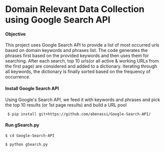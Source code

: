 # Domain Relevant Data Collection using Google Search API 

#### Objective

This project uses Google Search API to provide a list of most occurred urls based on domain keywords and phrases list. The code generates the phrases first based on the provided keywords and then uses them for searching. After each search, top 10 urls(or all active & working URLs from the first page) are considered and added to a dictionary. Iterating through all keywords, the dictionary is finally sorted based on the frequency of occurrence.

#### Install Google Search API
Using Google's Search API, we feed it with keywords and phrases and pick the top 10 results (or 1st page results) and build a URL pool

``` $ pip install git+https://github.com/abenassi/Google-Search-API/```

#### Run gSearch.py

```
$ cd Google-Search-API

$ python gSearch.py
```
